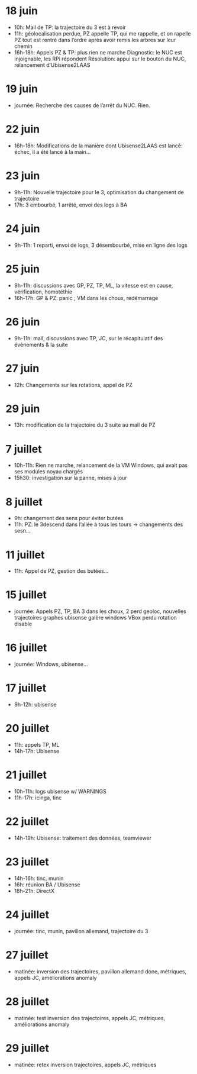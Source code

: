 18 juin
=======

* 10h: Mail de TP: la trajectoire du 3 est à revoir
* 11h: géolocalisation perdue, PZ appelle TP, qui me rappelle, et on rapelle PZ
    tout est rentré dans l’ordre après avoir remis les arbres sur leur chemin
* 16h-18h: Appels PZ & TP: plus rien ne marche
    Diagnostic: le NUC est injoignable, les RPi répondent
    Résolution: appui sur le bouton du NUC, relancement d’Ubisense2LAAS

19 juin
=======

* journée: Recherche des causes de l’arrêt du NUC. Rien.

22 juin
=======

* 16h-18h: Modifications de la manière dont Ubisense2LAAS est lancé: échec, il a été lancé à la main…

23 juin
=======

* 9h-11h: Nouvelle trajectoire pour le 3, optimisation du changement de trajectoire
* 17h: 3 embourbé, 1 arrêté, envoi des logs à BA

24 juin
=======

* 9h-11h: 1 reparti, envoi de logs, 3 désembourbé, mise en ligne des logs

25 juin
=======
* 9h-11h: discussions avec GP, PZ, TP, ML, la vitesse est en cause, vérification, homotéthie
* 16h-17h: GP & PZ: panic ; VM dans les choux, redémarrage

26 juin
=======
* 9h-11h: mail, discussions avec TP, JC, sur le récapitulatif des évènements & la suite

27 juin
=======
* 12h: Changements sur les rotations, appel de PZ

29 juin
=======
* 13h: modification de la trajectoire du 3 suite au mail de PZ

7 juillet
=========
* 10h-11h: Rien ne marche, relancement de la VM Windows, qui avait pas ses modules noyau chargés
* 15h30: investigation sur la panne, mises à jour

8 juillet
=========
* 9h: changement des sens pour éviter butées
* 11h: PZ: le 3descend dans l’allée à tous les tours → changements des sesn…

11 juillet
==========
* 11h: Appel de PZ, gestion des butées…

15 juillet
==========
* journée: Appels PZ, TP, BA
    3 dans les choux, 2 perd geoloc, nouvelles trajectoires
    graphes
    ubisense
    galère windows
    VBox perdu
    rotation disable

16 juillet
==========
* journée: Windows, ubisense…

17 juillet
==========
* 9h-12h: ubisense

20 juillet
==========
* 11h: appels TP, ML
* 14h-17h: Ubisense

21 juillet
==========
* 10h-11h: logs ubisense w/ WARNINGS
* 11h-17h: icinga, tinc

22 juillet
==========
* 14h-19h: Ubisense: traitement des données, teamviewer

23 juillet
==========
* 14h-16h: tinc, munin
* 16h: réunion BA / Ubisense
* 18h-21h: DirectX

24 juillet
=========
* journée: tinc, munin, pavillon allemand, trajectoire du 3

27 juillet
==========
* matinée: inversion des trajectoires, pavillon allemand done, métriques, appels JC, améliorations anomaly

28 juillet
==========
* matinée: test inversion des trajectoires, appels JC, métriques, améliorations anomaly

29 juillet
==========
* matinée: retex inversion trajectoires, appels JC, métriques
